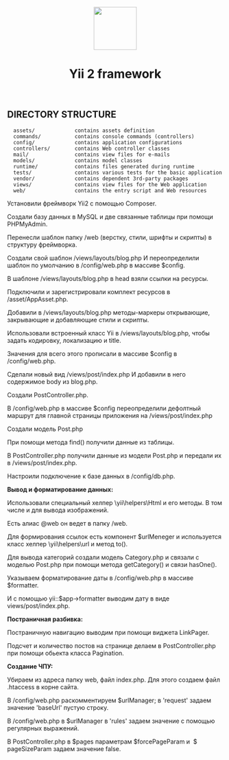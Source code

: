 <p align="center">
        <img src="https://avatars0.githubusercontent.com/u/993323" height="100px">
    <h1 align="center">Yii 2 framework</h1>
    <br>
</p>

DIRECTORY STRUCTURE
-------------------

      assets/             contains assets definition
      commands/           contains console commands (controllers)
      config/             contains application configurations
      controllers/        contains Web controller classes
      mail/               contains view files for e-mails
      models/             contains model classes
      runtime/            contains files generated during runtime
      tests/              contains various tests for the basic application
      vendor/             contains dependent 3rd-party packages
      views/              contains view files for the Web application
      web/                contains the entry script and Web resources

Установили фреймворк Yii2 с помощью Composer.

Создали базу данных в MySQL и две связанные таблицы при помощи PHPMyAdmin.

Перенесли шаблон папку /web (верстку, стили, шрифты и скрипты) в структуру фреймворка.

Создали свой шаблон /views/layouts/blog.php И переопределили шаблон по умолчанию в /config/web.php в массиве $config.

В шаблоне /views/layouts/blog.php в head взяли ссылки на ресурсы.

Подключили и зарегистрировали комплект ресурсов в /asset/AppAsset.php.

Добавили в /views/layouts/blog.php методы-маркеры открывающие, 
закрывающие и добавляющие стили и скрипты.

Использовали встроенный класс Yii в /views/layouts/blog.php,
чтобы задать кодировку, локализацию и title.

Значения для всего этого прописали в массиве $config в /config/web.php.

Сделали новый вид /views/post/index.php И добавили в него содержимое body из blog.php.

Создали PostController.php.

В /config/web.php в массиве $config переопределили дефолтный маршрут 
для главной страницы приложения на /views/post/index.php

Создали модель Post.php

При помощи метода find() получили данные из таблицы.

В PostController.php получили данные из модели Post.php и передали их в /views/post/index.php.

Настроили подключение к базе данных в /config/db.php.

<b>Вывод и форматирование данных:</b>

Использовали специальный хелпер \yii\helpers\Html и его методы. В том числе и для вывода изображений.

Есть алиас @web он ведет в папку /web.

Для формирования ссылок есть компонент $urlMeneger и 
используется класс хелпер \yii\helpers\url и метод to().

Для вывода категорий создали модель Category.php и 
связали с моделью Post.php при помощи метода getCategory() и связи hasOne().

Указываем форматирование даты в /config/web.php в массиве $formatter.

И с помощью yii::$app->formatter выводим дату в виде views/post/index.php.

<b>Постраничная разбивка:</b>

Постраничную навигацию выводим при помощи виджета LinkPager.

Подсчет и количество постов на странице делаем в PostController.php при помощи обьекта класса Pagination.

<b>Создание ЧПУ:</b>

Убираем из адреса папку web, файл index.php. Для этого создаем файл .htaccess в корне сайта.

В /config/web.php раскомментируем $urlManager; в 'request' задаем значение 'baseUrl' пустую строку.

В /config/web.php в $urlManager в 'rules' задаем значение с помощью регулярных выражений.

В PostController.php в $pages параметрам $forcePageParam и  $ pageSizeParam задаем значение false.
